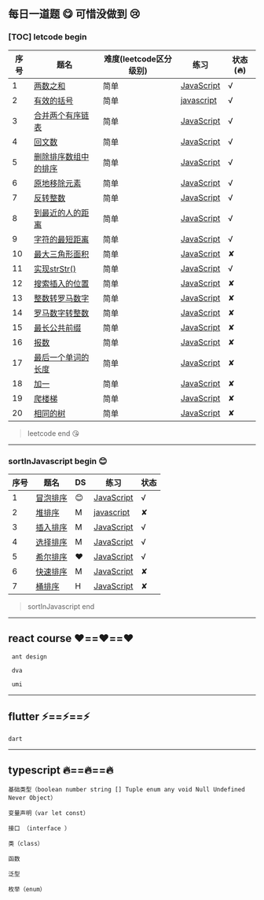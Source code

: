 ## 每日一道题    :yum:    可惜没做到   :cry:

### [TOC] letcode begin
 序号 | 题名 | 难度(leetcode区分级别) | 练习 |状态 (:fire:)  
---|---|---|---|---
 1 | [两数之和](https://leetcode.com/problems/two-sum/) | 简单 | [JavaScript](https://github.com/StrangeClow/leetcode_JS/blob/master/leetcode/twoSum.js) | √
 2 | [有效的括号](https://leetcode.com/problems/valid-parentheses/) | 简单 | [javascript](https://github.com/StrangeClow/leetcode_JS/blob/master/leetcode/isValidBrackets.js) |  √
 3 | [合并两个有序链表](https://leetcode.com/problems/merge-two-sorted-lists/) | 简单 | [JavaScript](https://github.com/StrangeClow/leetcode_JS/blob/master/leetcode/mergeTwoList.js) | √
 4 | [回文数](https://leetcode.com/problems/palindrome-number/) | 简单 | [JavaScript](https://github.com/StrangeClow/leetcode_JS/blob/master/leetcode/palindrome-number.js) | √
 5 | [删除排序数组中的排序](https://leetcode.com/problems/remove-duplicates-from-sorted-list/) | 简单 | [JavaScript](https://github.com/StrangeClow/leetcode_JS/blob/master/leetcode/removeDuplicates.js) | √
 6 | [原地移除元素](https://leetcode.com/problems/remove-element/) | 简单 | [JavaScript](https://github.com/StrangeClow/leetcode_JS/blob/master/leetcode/removeElement.js) | √
 7 | [反转整数](https://leetcode.com/problems/reverse-integer/) | 简单 | [JavaScript](https://github.com/StrangeClow/leetcode_JS/blob/master/leetcode/reverse-integer.js) | √
 8 | [到最近的人的距离](https://leetcode.com/problems/max-consecutive-ones/) | 简单 | [JavaScript](https://github.com/StrangeClow/leetcode_JS/blob/master/leetcode/maxConsecutiveOnes.js) |  √
 9 | [字符的最短距离]() | 简单 | [JavaScript](https://github.com/StrangeClow/leetcode_JS/blob/master/leetcode/shortestToChar.js) |  √
 10 | [最大三角形面积]() | 简单 | [JavaScript]() |  ✘
 11 | [实现strStr()](https://leetcode.com/problems/implement-strstr/) | 简单 | [JavaScript](https://github.com/StrangeClow/leetcode_JS/blob/master/leetcode/implementStrStr.js) |  √
 12 | [搜索插入的位置]() | 简单 | [JavaScript]() |  ✘
 13 | [整数转罗马数字]() | 简单 | [JavaScript]() |  ✘
 14 | [罗马数字转整数]() | 简单 | [JavaScript]() |  ✘
 15 | [最长公共前缀]() | 简单 | [JavaScript]() |  ✘
 16 | [报数]() | 简单 | [JavaScript]() |  ✘
 17 | [最后一个单词的长度]() | 简单 | [JavaScript]() |  ✘
 18 | [加一]() | 简单 | [JavaScript]() |  ✘
 19 | [爬楼梯]() | 简单 | [JavaScript]() |  ✘
 20 | [相同的树]() | 简单 | [JavaScript]() |  ✘
 
 
 
> leetcode end   :kissing_heart:


***

### sortInJavascript begin  :blush:
 序号 | 题名 | DS | 练习 |状态  
---|---|---|---|---
 1 | [冒泡排序]() | :blush: | [JavaScript](https://github.com/StrangeClow/leetcode_JS/blob/master/sort_in_JS/Bubble_Sort.js) | √
 2 | [堆排序]() | M | [javascript](https://github.com/StrangeClow/leetcode_JS/blob/master/sort_in_JS/HeapSort.js) |  ✘
 3 | [插入排序]() | M | [JavaScript](https://github.com/StrangeClow/leetcode_JS/blob/master/sort_in_JS/Insertion_Sort.js) | √
 4 | [选择排序]() | M | [JavaScript](https://github.com/StrangeClow/leetcode_JS/blob/master/sort_in_JS/Select_Sort.js) | √
 5 | [希尔排序]() | :heart: | [JavaScript](https://github.com/StrangeClow/leetcode_JS/blob/master/sort_in_JS/Shell_sort.js) | √
 6 | [快速排序]() | M | [JavaScript]() | ✘
 7 | [桶排序]() | H | [JavaScript]() | ✘

 
 

> sortInJavascript end


***

## react course  :heart:==:heart:==:heart:

     ant design

     dva

     umi

  


***

## flutter :zap:==:zap:==:zap:

    dart

***

## typescript :fire:==:fire:==:fire:

    基础类型（boolean number string [] Tuple enum any void Null Undefined Never Object）

    变量声明（var let const）

    接口 （interface ）

    类（class）

    函数

    泛型

    枚举（enum）



